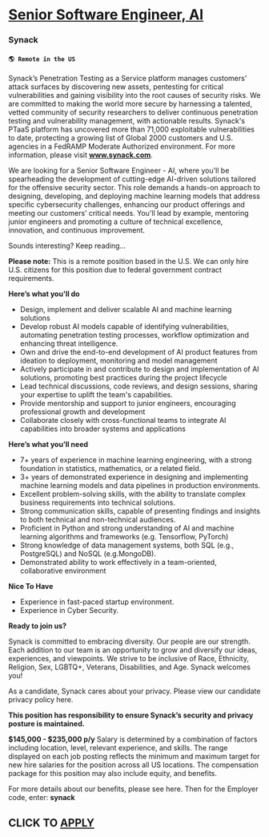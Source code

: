 # [Senior Software Engineer, AI](https://www.remotewlb.com/apply/senior-software-engineer-ai-110311)  
### Synack  
#### `🌎 Remote in the US`  

Synack’s Penetration Testing as a Service platform manages customers’ attack surfaces by discovering new assets, pentesting for critical vulnerabilities and gaining visibility into the root causes of security risks. We are committed to making the world more secure by harnessing a talented, vetted community of security researchers to deliver continuous penetration testing and vulnerability management, with actionable results. Synack's PTaaS platform has uncovered more than 71,000 exploitable vulnerabilities to date, protecting a growing list of Global 2000 customers and U.S. agencies in a FedRAMP Moderate Authorized environment. For more information, please visit **www.synack.com**.

We are looking for a Senior Software Engineer - AI, where you'll be spearheading the development of cutting-edge AI-driven solutions tailored for the offensive security sector. This role demands a hands-on approach to designing, developing, and deploying machine learning models that address specific cybersecurity challenges, enhancing our product offerings and meeting our customers’ critical needs. You'll lead by example, mentoring junior engineers and promoting a culture of technical excellence, innovation, and continuous improvement.

Sounds interesting? Keep reading…

**Please note:** This is a remote position based in the U.S. We can only hire U.S. citizens for this position due to federal government contract requirements.

**Here’s what you'll do**

  * Design, implement and deliver scalable AI and machine learning solutions
  * Develop robust AI models capable of identifying vulnerabilities, automating penetration testing processes, workflow optimization and enhancing threat intelligence.
  * Own and drive the end-to-end development of AI product features from ideation to deployment, monitoring and model management
  * Actively participate in and contribute to design and implementation of AI solutions, promoting best practices during the project lifecycle
  * Lead technical discussions, code reviews, and design sessions, sharing your expertise to uplift the team's capabilities.
  * Provide mentorship and support to junior engineers, encouraging professional growth and development
  * Collaborate closely with cross-functional teams to integrate AI capabilities into broader systems and applications

**Here’s what you’ll need**

  * 7+ years of experience in machine learning engineering, with a strong foundation in statistics, mathematics, or a related field.
  * 3+ years of demonstrated experience in designing and implementing machine learning models and data pipelines in production environments.
  * Excellent problem-solving skills, with the ability to translate complex business requirements into technical solutions.
  * Strong communication skills, capable of presenting findings and insights to both technical and non-technical audiences.
  * Proficient in Python and strong understanding of AI and machine learning algorithms and frameworks (e.g. Tensorflow, PyTorch)
  * Strong knowledge of data management systems, both SQL (e.g., PostgreSQL) and NoSQL (e.g.MongoDB). 
  * Demonstrated ability to work effectively in a team-oriented, collaborative environment

**Nice To Have**

  * Experience in fast-paced startup environment.
  * Experience in Cyber Security.

**Ready to join us?**

Synack is committed to embracing diversity. Our people are our strength. Each addition to our team is an opportunity to grow and diversify our ideas, experiences, and viewpoints. We strive to be inclusive of Race, Ethnicity, Religion, Sex, LGBTQ+, Veterans, Disabilities, and Age. Synack welcomes you!

As a candidate, Synack cares about your privacy. Please view our candidate privacy policy here.

**This position has responsibility to ensure Synack’s security and privacy posture is maintained.**

**$145,000 - $235,000 p/y** Salary is determined by a combination of factors including location, level, relevant experience, and skills. The range displayed on each job posting reflects the minimum and maximum target for new hire salaries for the position across all US locations. The compensation package for this position may also include equity, and benefits.  
  
For more details about our benefits, please see here. Then for the Employer code, enter: **synack**

  
## CLICK TO [APPLY](https://www.remotewlb.com/apply/senior-software-engineer-ai-110311)

